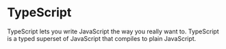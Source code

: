 # TypeScript
TypeScript lets you write JavaScript the way you really want to.
TypeScript is a typed superset of JavaScript that compiles to plain JavaScript.
